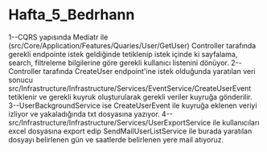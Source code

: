 # Hafta_5_Bedrhann
1--CQRS yapısında Mediatr ile (src/Core/Application/Features/Quaries/User/GetUser) Controller tarafında gerekli endpointe istek geldiğinde tetiklenip istek içinde ki 
sayfalama, search, filtreleme bilgilerine göre gerekli kullanıcı listenini dönüyor.
2--Controller tarafında CreateUser endpoint'ine istek olduğunda yaratılan veri sonucu src/Infrastructure/Infrastructure/Services/EventService/CreateUserEvent tetiklenir ve gerekli kuyruk oluşturularak gerekli veriler kuyruğa gönderilir.
3--UserBackgroundService ise CreateUserEvent  ile kuyruğa eklenen veriyi izliyor ve yakaladığında txt dosyasına yazıyor.
4-- src/Infrastructure/Infrastructure/Services/UserExportService ile kullanıcıları excel dosyasına export edip SendMailUserListService ile burada yaratılan dosyayı belirlenen gün ve saatlerde belirlenen yere mail atıyoruz.
